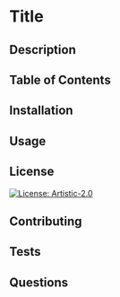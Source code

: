 
# Title

## Description

## Table of Contents

## Installation

## Usage

## License
[![License: Artistic-2.0](https://img.shields.io/badge/License-Perl-0298c3.svg)](https://opensource.org/licenses/Artistic-2.0)

## Contributing

## Tests

## Questions

